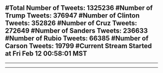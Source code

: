 #Total Number of Tweets: 1325236 
#Number of Trump Tweets: 376947
#Number of Clinton Tweets: 352826
#Number of Cruz Tweets: 272649
#Number of Sanders Tweets: 236633
#Number of Rubio Tweets: 66385
#Number of Carson Tweets: 19799
#Current Stream Started at Fri Feb 12 00:58:01 MST
---
---
---
